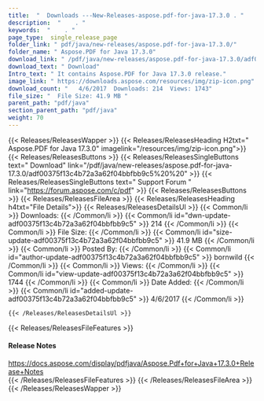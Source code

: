 ```yaml
---
title:  "  Downloads ---New-Releases-aspose.pdf-for-java-17.3.0 . " 
description:  "    . " 
keywords:  "    . " 
page_type:  single_release_page
folder_link: " pdf/java/new-releases/aspose.pdf-for-java-17.3.0/"
folder_name: " Aspose.PDF for Java 17.3.0"
download_link: " /pdf/java/new-releases/aspose.pdf-for-java-17.3.0/adf00375f13c4b72a3a62f04bbfbb9c5"
download_text: " Download"
Intro_text: " It contains Aspose.PDF for Java 17.3.0 release."
image_link: " https://downloads.aspose.com/resources/img/zip-icon.png"
download_count: "   4/6/2017  Downloads: 214  Views: 1743"
file_size: "  File Size: 41.9 MB "
parent_path: "pdf/java"
section_parent_path: "pdf/java"
weight: 70 
---
```


{{< Releases/ReleasesWapper >}}
  {{< Releases/ReleasesHeading H2txt=" Aspose.PDF for Java 17.3.0" imagelink="/resources/img/zip-icon.png">}}
  {{< Releases/ReleasesButtons >}}
    {{< Releases/ReleasesSingleButtons text=" Download" link="/pdf/java/new-releases/aspose.pdf-for-java-17.3.0/adf00375f13c4b72a3a62f04bbfbb9c5%20%20" >}}
    {{< Releases/ReleasesSingleButtons text=" Support Forum " link="https://forum.aspose.com/c/pdf" >}}
  {{< Releases/ReleasesButtons >}}
  {{< Releases/ReleasesFileArea >}}
    {{< Releases/ReleasesHeading h4txt="File Details">}}
    {{< Releases/ReleasesDetailsUl >}}
            {{< Common/li  >}} Downloads: {{< /Common/li >}} 
      {{< Common/li id="dwn-update-adf00375f13c4b72a3a62f04bbfbb9c5" >}} 214 {{< /Common/li >}} 
      {{< Common/li  >}} File Size: {{< /Common/li >}} 
      {{< Common/li id="size-update-adf00375f13c4b72a3a62f04bbfbb9c5" >}} 41.9 MB {{< /Common/li >}} 
      {{< Common/li  >}} Posted By: {{< /Common/li >}} 
      {{< Common/li id="author-update-adf00375f13c4b72a3a62f04bbfbb9c5" >}} bornwild {{< /Common/li >}} 
      {{< Common/li  >}} Views: {{< /Common/li >}} 
      {{< Common/li id="view-update-adf00375f13c4b72a3a62f04bbfbb9c5" >}} 1744 {{< /Common/li >}} 
      {{< Common/li  >}} Date Added: {{< /Common/li >}} 
      {{< Common/li id="added-update-adf00375f13c4b72a3a62f04bbfbb9c5" >}} 4/6/2017 {{< /Common/li >}} 

    {{< /Releases/ReleasesDetailsUl >}}

  {{< Releases/ReleasesFileFeatures >}}
      <h4>Release Notes</h4><div><a href="https://docs.aspose.com/display/pdfjava/Aspose.Pdf+for+Java+17.3.0+Release+Notes">https://docs.aspose.com/display/pdfjava/Aspose.Pdf+for+Java+17.3.0+Release+Notes</a></div>
  {{< /Releases/ReleasesFileFeatures >}}
 {{< /Releases/ReleasesFileArea >}}
{{< /Releases/ReleasesWapper >}}


